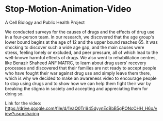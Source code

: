 # Stop-Motion-Animation-Video
A Cell Biology and Public Health Project 

We conducted surveys for the causes of drugs and the effects of drug use in a four-person team. In our research, we discovered that the age group's lower bound begins at the age of 12 and the upper bound reaches 65. It was shocking to discover such a wide age gap, and the main causes were stress, feeling lonely or excluded, and peer pressure, all of which lead to the well-known harmful effects of drugs. We also went to rehabilitation centres, like Benazir Shaheed ANF MATRC, to learn about drug users' recovery processes and discovered that their families are not ready to accept people who have fought their war against drug use and simply leave them there, which is why we decided to make an awareness video to encourage people to stop using drugs and to show how we can help them fight their war by breaking the stigma in society and accepting and appreciating them for doing so.

Link for the video: https://drive.google.com/file/d/1VaQ0Trl945dyynEcBbB5gPONcOHH_H6o/view?usp=sharing
